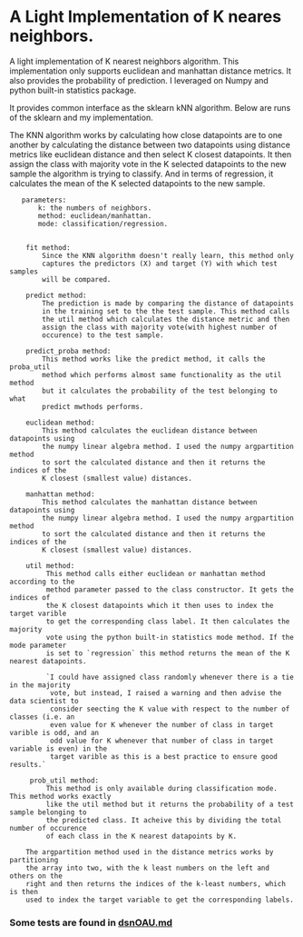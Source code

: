 # A Light Implementation of K neares neighbors.

A light implementation of K nearest neighbors algorithm.
This implementation only supports euclidean and manhattan
distance metrics. It also provides the probability of
prediction. I leveraged on Numpy and python built-in 
statistics package.
    
It provides common interface as the sklearn kNN algorithm.
Below are runs of the sklearn and my implementation.

The KNN algorithm works by calculating how close datapoints are
to one another by calculating the distance between two datapoints
using distance metrics like euclidean distance and then select K
closest datapoints. It then assign the class with majority vote in
the K selected datapoints to the new sample the algorithm is trying
to classify. And in terms of regression, it calculates the mean of
the K selected datapoints to the new sample.
       
       parameters:
           k: the numbers of neighbors.
           method: euclidean/manhattan.
           mode: classification/regression.
           
        
        fit method:
            Since the KNN algorithm doesn't really learn, this method only
            captures the predictors (X) and target (Y) with which test samples
            will be compared.
            
        predict method:
            The prediction is made by comparing the distance of datapoints
            in the training set to the the test sample. This method calls 
            the util method which calculates the distance metric and then
            assign the class with majority vote(with highest number of
            occurence) to the test sample.
          
        predict_proba method:
            This method works like the predict method, it calls the proba_util
            method which performs almost same functionality as the util method
            but it calculates the probability of the test belonging to what
            predict mwthods performs.
            
        euclidean method:
            This method calculates the euclidean distance between datapoints using
            the numpy linear algebra method. I used the numpy argpartition method
            to sort the calculated distance and then it returns the indices of the
            K closest (smallest value) distances.
        
        manhattan method:
            This method calculates the manhattan distance between datapoints using
            the numpy linear algebra method. I used the numpy argpartition method
            to sort the calculated distance and then it returns the indices of the
            K closest (smallest value) distances.
            
        util method:
             This method calls either euclidean or manhattan method according to the
             method parameter passed to the class constructor. It gets the indices of
             the K closest datapoints which it then uses to index the target varible
             to get the corresponding class label. It then calculates the majority
             vote using the python built-in statistics mode method. If the mode parameter
             is set to `regression` this method returns the mean of the K nearest datapoints.
             
             `I could have assigned class randomly whenever there is a tie in the majority
              vote, but instead, I raised a warning and then advise the data scientist to
              consider seecting the K value with respect to the number of classes (i.e. an
              even value for K whenever the number of class in target varible is odd, and an
              odd value for K whenever that number of class in target variable is even) in the
              target varible as this is a best practice to ensure good results.`
              
         prob_util method:
             This method is only available during classification mode. This method works exactly
             like the util method but it returns the probability of a test sample belonging to 
             the predicted class. It acheive this by dividing the total number of occurence
             of each class in the K nearest datapoints by K.
            
        The argpartition method used in the distance metrics works by partitioning
        the array into two, with the k least numbers on the left and others on the
        right and then returns the indices of the k-least numbers, which is then 
        used to index the target variable to get the corresponding labels.
    
### Some tests are found in [dsnOAU.md](https://github.com/Yodeman/ML-Algorithm-Challenge/edit/main/oyelabi_paul_oluwadara/readme.md)
